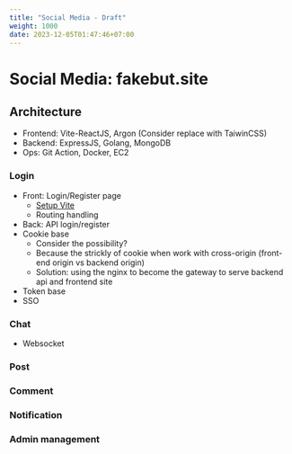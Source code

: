 ```yaml
---
title: "Social Media - Draft"
weight: 1000
date: 2023-12-05T01:47:46+07:00
---
```


# Social Media: fakebut.site

## Architecture

- Frontend: Vite-ReactJS, Argon (Consider replace with TaiwinCSS)
- Backend: ExpressJS, Golang, MongoDB
- Ops: Git Action, Docker, EC2

### Login

- Front: Login/Register page
  - [Setup Vite](https://vitejs.dev/guide/#scaffolding-your-first-vite-project)
  - Routing handling
- Back: API login/register
- Cookie base
  - Consider the possibility?
  - Because the strickly of cookie when work with cross-origin (front-end origin vs backend origin)
  - Solution: using the nginx to become the gateway to serve backend api and frontend site
- Token base
- SSO

### Chat

- Websocket

### Post

### Comment

### Notification

### Admin management
